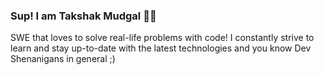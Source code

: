 ### Sup! I am Takshak Mudgal 👋🏻

SWE that loves to solve real-life problems with code! I constantly strive to learn and stay up-to-date with the latest technologies and you know Dev Shenanigans in general ;)

<!--
## ⚙️ Stats
<p align="center">
  <img src="https://github-readme-streak-stats.herokuapp.com/?user=takshakmudgal&show_icons=true&count_private=true&theme=transparent" alt="takshakmudgal-streak-stats" />
</p>
<p align="center">
  <a href="https://github.com/takshakmudgal/github-readme-stats">
    <img alt="takshakmudgal's Github Stats" src="https://github-readme-stats.vercel.app/api?username=takshakmudgal&show_icons=true&count_private=true&theme=transparent" />
  </a>
</p>
<p align="center">
  <a href="https://github.com/takshakmudgal/github-readme-stats">
    <img alt="takshakmudgal's Top Languages" src="https://github-readme-stats.vercel.app/api/top-langs/?username=takshakmudgal&langs_count=8&count_private=true&layout=pie&theme=transparent" />
  </a>
</p>

## 💻 Skills
<div align="center">
  <h2>Developer</h2>
  <table style="border-collapse: collapse; border: none;">
    <tr>
      <td style="border: none;"><img src="https://img.shields.io/badge/NPM-%23000000.svg?style=for-the-badge&logo=npm&logoColor=white" alt="NPM" /></td>
      <td style="border: none;"><img src="https://img.shields.io/badge/node.js-6DA55F?style=for-the-badge&logo=node.js&logoColor=white" alt="NodeJS" /></td>
      <td style="border: none;"><img src="https://img.shields.io/badge/react-%2320232a.svg?style=for-the-badge&logo=react&logoColor=%2361DAFB" alt="React" /></td>
      <td style="border: none;"><img src="https://img.shields.io/badge/React_Router-CA4245?style=for-the-badge&logo=react-router&logoColor=white" alt="React Router" /></td>
      <td style="border: none;"><img src="https://img.shields.io/badge/redux-%23593d88.svg?style=for-the-badge&logo=redux&logoColor=white" alt="Redux" /></td>
    </tr>
    <tr>
      <td style="border: none;"><img src="https://img.shields.io/badge/yarn-%232C8EBB.svg?style=for-the-badge&logo=yarn&logoColor=white" alt="Yarn" /></td>
      <td style="border: none;"><img src="https://img.shields.io/badge/Tailwindcss-%23007ACC.svg?style=for-the-badge&logo=tailwind&logoColor=white" alt="Tailwindcss" /></td>
      <td style="border: none;"><img src="https://img.shields.io/badge/Axios-%23007ACC.svg?style=for-the-badge&logo=axios&logoColor=white" alt="Axios" /></td>
      <td style="border: none;"><img src="https://img.shields.io/badge/ChakraUI-%23007ACC.svg?style=for-the-badge&logo=chakraui&logoColor=white" alt="Chakra UI" /></td>
      <td style="border: none;"><img src="https://img.shields.io/badge/Html5-%23007ACC.svg?style=for-the-badge&logo=html5&logoColor=white" alt="HTML5" /></td>
    </tr>
    <tr>
      <td style="border: none;"><img src="https://img.shields.io/badge/CSS-%23007ACC.svg?style=for-the-badge&logo=CSS&logoColor=white" alt="CSS" /></td>
      <td style="border: none;"><img src="https://img.shields.io/badge/nextjs-%23007ACC.svg?style=for-the-badge&logo=nextjs&logoColor=white" alt="NextJS" /></td>
      <td style="border: none;"><img src="https://img.shields.io/badge/express.js-%23404d59.svg?style=for-the-badge&logo=express&logoColor=%2361DAFB" alt="ExpressJS"/></td>
    </tr>
  </table>
</div>

<div align="center">
  <h2>Languages</h2>
  <table style="border-collapse: collapse; border: none;">
    <tr>
      <td style="border: none;"><img src="https://img.shields.io/badge/c-%2300599C.svg?style=for-the-badge&logo=c&logoColor=white" alt="C" /></td>
      <td style="border: none;"><img src="https://img.shields.io/badge/c++-%2300599C.svg?style=for-the-badge&logo=c%2B%2B&logoColor=white" alt="C++" /></td>
      <td style="border: none;"><img src="https://img.shields.io/badge/javascript-%23323330.svg?style=for-the-badge&logo=javascript&logoColor=%23F7DF1E" alt="JavaScript" /></td>
      <td style="border: none;"><img src="https://img.shields.io/badge/markdown-%23000000.svg?style=for-the-badge&logo=markdown&logoColor=white" alt="Markdown" /></td>
    </tr>
    <tr>
      <td style="border: none;"><img src="https://img.shields.io/badge/python3-3670A0?style=for-the-badge&logo=python&logoColor=ffdd54" alt="Python" /></td>
      <td style="border: none;"><img src="https://img.shields.io/badge/bash-%23121011.svg?style=for-the-badge&logo=gnu-bash&logoColor=white" alt="Bash" /></td>
      <td style="border: none;"><img src="https://img.shields.io/badge/typescript-%23007ACC.svg?style=for-the-badge&logo=typescript&logoColor=white" alt="TypeScript" /></td>
      <td style="border: none;"><img src="https://img.shields.io/badge/Java-%23007ACC.svg?style=for-the-badge&logo=java&logoColor=white" alt="Java" /></td>
    </tr>
  </table>
</div>
 
<div align="center">
   <h2>Hosting</h2>
  <table style="border-collapse: collapse; border: none;">
    <tr>
      <td style="border: none;"><img src="https://img.shields.io/badge/netlify-%23000000.svg?style=for-the-badge&logo=netlify&logoColor=#00C7B7" alt="Netlify" /></td>
      <td style="border: none;"><img src="https://img.shields.io/badge/vercel-%23000000.svg?style=for-the-badge&logo=vercel&logoColor=white" alt="Vercel" /></td>
    </tr>
  </table>
</div>

<div align="center">
  <h2>Databases</h2>
  <table style="border-collapse: collapse; border: none;">
    <tr>
      <td style="border: none;"><img src="https://img.shields.io/badge/Mysql-039BE5?style=for-the-badge&logo=mysql&logoColor=white" alt="MySQL" /></td>
      <td style="border: none;"><img src="https://img.shields.io/badge/MongoDB-%234ea94b.svg?style=for-the-badge&logo=mongodb&logoColor=white" alt="MongoDB"/>
      </td>
      <td style="border: none;"><img src="https://img.shields.io/badge/Notion-000000?style=for-the-badge&logo=notion&logoColor=white" alt="Notion"/></td>
    </tr>
  </table>
</div>


## 🔗 Connect With Me
<p align="left">
  <a href="https://twitter.com/takshakmudgal" target="blank">
    <img align="center" src="https://raw.githubusercontent.com/rahuldkjain/github-profile-readme-generator/master/src/images/icons/Social/twitter.svg" alt="takshakmudgal" height="30" width="40" style="margin-right:10px" />
  </a>
  <a href="https://www.linkedin.com/in/takshak-mudgal-621892212/" target="blank">
    <img align="center" src="https://raw.githubusercontent.com/rahuldkjain/github-profile-readme-generator/master/src/images/icons/Social/linked-in-alt.svg" alt="takshakmudgal" height="30" width="40" style="margin-right:10px" />
  </a>
  <a href="https://instagram.com/takshakmudgal" target="blank">
    <img align="center" src="https://raw.githubusercontent.com/rahuldkjain/github-profile-readme-generator/master/src/images/icons/Social/instagram.svg" alt="takshakmudgal" height="30" width="40" style="margin-right:10px" />
  </a>
</p>


## Other Profiles
<p align="left">
  <a href="https://leetcode.com/takshakm/" target="blank">
    <img align="center" src="https://i.imgur.com/2qFL21l.png" alt="takshakmudgal" height="40" width="40" style="margin-right:15px" />
  </a>
  <a href="https://www.fiverr.com/takshakmudgal" target="blank">
    <img align="center" src="https://i.imgur.com/mywPya3.png" alt="takshakmudgal" height="30" width="80" style="margin-right:10px" />
  </a>
  <a href="https://www.upwork.com/freelancers/~01154849d15d13b5e4" target="blank">
    <img align="center" src="https://i.imgur.com/LbixvRC.png" alt="takshakmudgal" height="50" width="50" style="margin-right:10px" />
  </a>
</p>

<details>
  <summary><h3>👨🏻‍💻 My Coding Journey</h3></summary>
  
  Ever since I was young, I have had an immense interest in computers and technology. As a child, I was always fascinated by how computers worked and how they could be used to solve complex problems. I spent countless hours tinkering with old computers and learning the basics of programming languages like HTML and Python.

  As I got older, my interest in coding grew stronger. I started taking computer science classes in high school and continued studying the subject in college. During this time, I worked on various coding projects and I'm eager to learn more about the industry and gain real-world experience. I continue to work on personal coding projects in my free time and am always looking for new challenges and opportunities to grow as a developer.

  I love exploring new technologies and experimenting with different coding languages and frameworks. I'm always eager to learn more and stay up-to-date with the latest trends and developments in the industry. To stay on top of emerging technologies, I occasionally attend coding workshops and conferences, read tech blogs, and participate in online coding communities. I also enjoy collaborating with other developers on open-source projects, which not only help me learn new things but also contribute to the coding community.
</details>
-->
